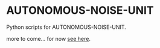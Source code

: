 # AUTONOMOUS-NOISE-UNIT
Python scripts for AUTONOMOUS-NOISE-UNIT.

more to come... for now [see here](https://github.com/noiseorchestra/noise-audio-web).
